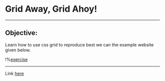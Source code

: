 # Grid Away, Grid Ahoy!
***

## Objective:
Learn how to use css grid to reproduce best we can the example website given below.

!%[exercise](images/exercise-2.png "ex")

***
Link [here](https://fradven.github.io/Grid-away-grid-ahoy-/)
